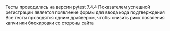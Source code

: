 Тесты проводились на версии pytest 7.4.4
Показателем успешной регистрации является появление формы для ввода кода подтверждения
Все тесты проводятся одним драйвером, чтобы снизить риск появления капчи или блокировки со стороны сайта